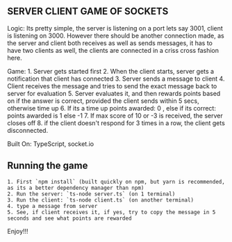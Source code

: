## SERVER CLIENT GAME OF SOCKETS

Logic: Its pretty simple, the server is listening on a port lets say 3001, client is listening on 3000. However there should be another connection made, as the server and client both receives as well as sends messages, it has to have two clients as well, the clients are connected
in a criss cross fashion here.

Game:
    1. Server gets started first
    2. When the client starts, server gets a notification that client has connected
    3. Server sends a message to client
    4. Client receives the message and tries to send the exact message back to server for evaluation
    5. Server evaluates it, and then rewards points based on if the answer is correct, provided the client sends within 5 secs, otherwise time up
    6. If its a time up points awarded: 0 , else if its correct: points awarded is 1 else -1
    7. If max score of 10 or -3 is received, the server closes off
    8. if the client doesn't respond for 3 times in a row, the client gets disconnected.

Built On: TypeScript, socket.io

## Running the game

    1. First `npm install` (built quickly on npm, but yarn is recommended, as its a better dependency manager than npm)
    2. Run the server: `ts-node server.ts` (on 1 terminal)
    3. Run the client: `ts-node client.ts` (on another terminal)
    4. type a message from server
    5. See, if client receives it, if yes, try to copy the message in 5 seconds and see what points are rewarded


Enjoy!!!